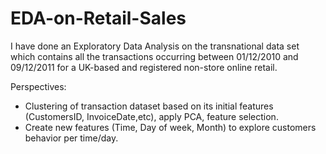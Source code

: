 # EDA-on-Retail-Sales
I have done an Exploratory Data Analysis on the transnational data set which contains all the transactions occurring between 01/12/2010 and 09/12/2011 for a UK-based and registered non-store online retail. 

Perspectives:
- Clustering of transaction dataset based on its initial features (CustomersID, InvoiceDate,etc), apply PCA, feature selection.
- Create new features (Time, Day of week, Month) to explore customers behavior per time/day.
